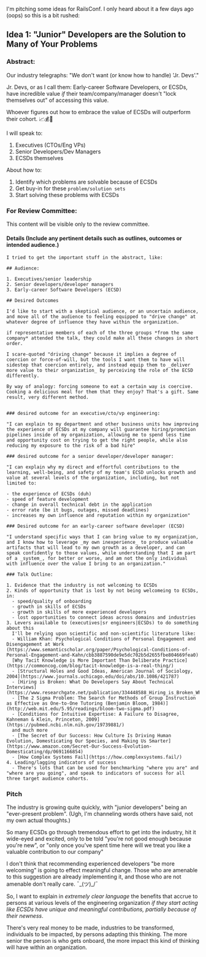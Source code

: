 ---
---

I'm pitching some ideas for RailsConf. I only heard about it a few days ago (oops) so this is a bit rushed:

## Idea 1: "Junior" Developers are the Solution to Many of Your Problems

### Abstract:

Our industry telegraphs: "We don't want (or know how to handle) 'Jr. Devs'."

Jr. Devs, or as I call them: Early-career Software Developers, or ECSDs, have incredible value _if_ their team/company/manager doesn't "lock themselves out" of accessing this value.

Whoever figures out how to embrace the value of ECSDs will outperform their cohort. 📈💰🤗

I will speak to:

1. Executives (CTOs/Eng VPs)
2. Senior Developers/Dev Managers
3. ECSDs themselves

About how to:

1. Identify which problems are solvable because of ECSDs
2. Get buy-in for these `problem/solution sets`
3. Start solving these problems with ECSDs

### For Review Committee:

This content will be visible only to the review committee.

#### Details (Include any pertinent details such as outlines, outcomes or intended audience.)

```
I tried to get the important stuff in the abstract, like:

## Audience:

1. Executives/senior leadership
2. Senior developers/developer managers
3. Early-career Software Developers (ECSD)

## Desired Outcomes

I'd like to start with a skeptical audience, or an uncertain audience, and move all of the audience to feeling equipped to "drive change" at whatever degree of influence they have within the organization. 

if representative members of each of the three groups *from the same company* attended the talk, they could make all these changes in short order.

I scare-quoted "driving change" because it implies a degree of coercion or force-of-will, but the tools I want them to have will sidestep that coercion entirely, and instead equip them to _deliver more value to their organization_ by perceiving the role of the ECSD differently. 

By way of analogy: forcing someone to eat a certain way is coercive. Cooking a delicious meal for them that they enjoy? That's a gift. Same result, very different method.


### desired outcome for an executive/cto/vp engineering:

"I can explain to my department and other business units how improving the experience of ECSDs at my company will guarantee hiring/promotion pipelines inside of my organization, allowing me to spend less time and opportunity cost on trying to get the right people, while also reducing my exposure to the risk of a bad hire"

### desired outcome for a senior developer/developer manager:

"I can explain why my direct and effortful contributions to the learning, well-being, and safety of my team's ECSD unlocks growth and value at several levels of the organization, including, but not limited to: 

- the experience of ECSDs (duh)
- speed of feature development
- change in overall technical debt in the application
- error rate (be it bugs, outages, missed deadlines)
- increases my own influence and reputation within my organization"

### Desired outcome for an early-career software developer (ECSD)

"I understand specific ways that I can bring value to my organization, and I know how to leverage _my own inexperience_ to produce valuable artifacts that will lead to my own growth as a developer, and can speak confidently to those values, while understanding that I am part of a _system_, for better or worse, and am not the only individual with influence over the value I bring to an organization."

### Talk Outline:

1. Evidence that the industry is not welcoming to ECSDs
2. Kinds of opportunity that is lost by not being welcomeing to ECSDs, in:
  - speed/quality of onboarding
  - growth in skills of ECSDs
  - growth in skills of more experienced developers
  - lost opportunities to connect ideas across domains and industries
3. Levers available to (executives|sr engineers|ECSDs) to do something about this
  I'll be relying upon scientific and non-scientific literature like:
  - William Khan: Psychological Conditions of Personal Engagement and Disengagement at Work (https://www.semanticscholar.org/paper/Psychological-Conditions-of-Personal-Engagement-and-Kahn/cbb3887590de9e5dc702b5d2655fbe804669fea0)
  [Why Tacit Knowledge is More Important Than Deliberate Practice](https://commoncog.com/blog/tacit-knowledge-is-a-real-thing/)
  - [Structural Holes and Good Ideas, American Journal of Sociology, 2004](https://www.journals.uchicago.edu/doi/abs/10.1086/421787)
  - [Hiring is Broken: What Do Developers Say About Technical Interviews](https://www.researchgate.net/publication/334448588_Hiring_is_Broken_What_Do_Developers_Say_About_Technical_Interviews)
  - [The 2 Sigma Problem: The Search for Methods of Group Instruction as Effective as One-to-One Tutoring (Benjamin Bloom, 1984)](http://web.mit.edu/5.95/readings/bloom-two-sigma.pdf)
  - [Conditions for Intuitive Expertise: A Failure to Disagree, Kahneman & Klein, Princeton, 2009](https://pubmed.ncbi.nlm.nih.gov/19739881/)
  and much more
  - [The Secret of Our Success: How Culture Is Driving Human Evolution, Domesticating Our Species, and Making Us Smarter](https://www.amazon.com/Secret-Our-Success-Evolution-Domesticating/dp/0691166854)
  - [How Complex Systems Fail](https://how.complexsystems.fail/)
4. Leading/lagging indicators of success
  - There's lots that can be used for benchmarking "where you are" and "where are you going", and speak to indicators of success for all three target audience cohorts.
```

### Pitch

The industry is growing quite quickly, with "junior developers" being an "ever-present problem". (Ugh, I'm channeling words others have said, not my own actual thoughts.)

So many ECSDs go through tremendous effort to get into the industry, hit it wide-eyed and excited, only to be told "you're not good enough because you're new", or "only once you've spent time here will we treat you like a valuable contribution to our company"

I don't think that recommending experienced developers "be more welcoming" is going to effect meaningful change. Those who are amenable to this suggestion are already implementing it, and those who are not amenable don't really care. ¯\_(ツ)_/¯ 

So, I want to explain in _extremely clear language_ the benefits that accrue to persons at various levels of the engineering organization _if they start acting like ECSDs have unique and meaningful contributions, partially because of their newness_.

There's very real money to be made, industries to be transformed, individuals to be impacted, by persons adapting this thinking. The more senior the person is who gets onboard, the more impact this kind of thinking will have within an organization. 


